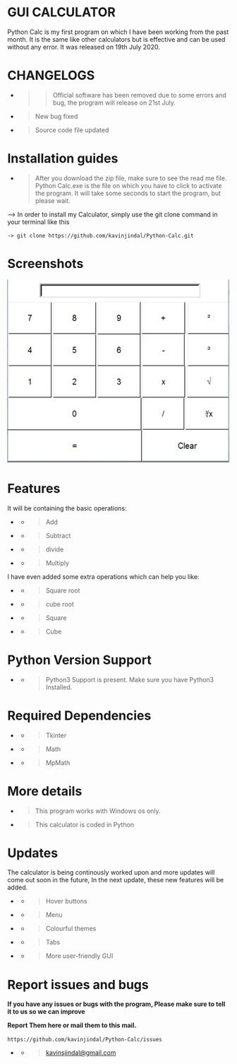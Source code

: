 # GUI CALCULATOR
Python Calc is my first program on which I have been working from the past month. It is the same like other calculators but is effective and can be used without any error.
It was released on 19th July 2020.

#  CHANGELOGS

- > > Official software has been removed due to some errors and bug, the program will release on 21st July. 
- > New bug fixed
- > Source code file updated

# Installation guides

- > After you download the zip file, make sure to see the read me file. Python Calc.exe is the file on which you have to click to activate the program. It will take some seconds to start the program, but please wait. 

--> In order to install my Calculator, simply use the git clone command in your terminal like this

    -> git clone https://github.com/kavinjindal/Python-Calc.git

# Screenshots

![](calculator.PNG)

# Features

It will be containing the basic operations:

- - > Add

- - > Subtract

- - > divide

- - > Multiply

I have even added some extra operations which can help you like:

- - > Square root

- - > cube root

- - > Square

- - > Cube

# Python Version Support

- - > Python3 Support is present. Make sure you have Python3 Installed.

# Required Dependencies

- - > Tkinter

- - > Math

- - > MpMath


# More details

 - > This program works with Windows os only.
- > This calculator is coded in Python


# Updates

The calculator is being continously worked upon and more updates will come out soon in the future, 
In the next update, these new features will be added.

- - > Hover buttons
- - > Menu
- - > Colourful themes
- - > Tabs
- - > More user-friendly GUI

# Report issues and bugs

**If you have any issues or bugs with the program, Please make sure to tell it to us so we can improve**

**Report Them here or mail them to this mail.**

`https://github.com/kavinjindal/Python-Calc/issues`

- - > kavinsjindal@gmail.com
